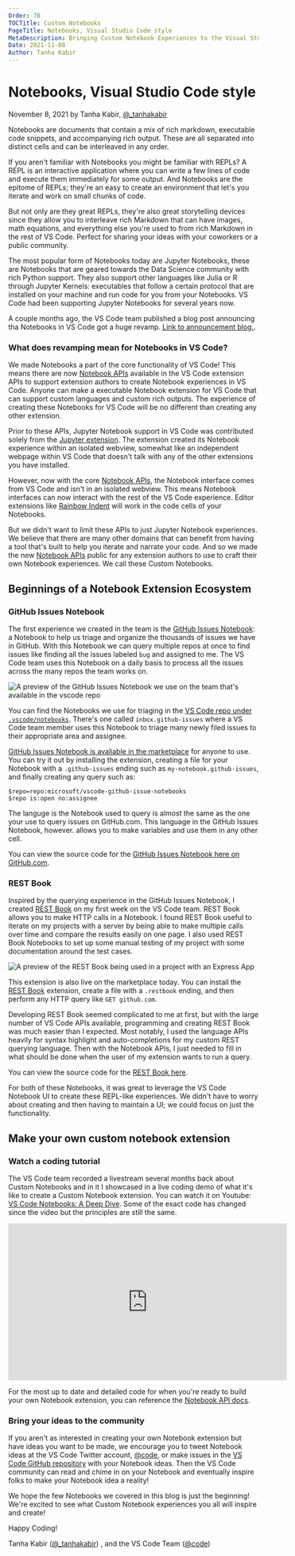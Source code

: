 ```yaml
---
Order: 70
TOCTitle: Custom Notebooks
PageTitle: Notebooks, Visual Studio Code style
MetaDescription: Bringing Custom Notebook Experiences to the Visual Studio Code Extension Marketplace.
Date: 2021-11-08
Author: Tanha Kabir
---
```


# Notebooks, Visual Studio Code style

November 8, 2021 by Tanha Kabir, [@_tanhakabir](https://twitter.com/_tanhakabir)

Notebooks are documents that contain a mix of rich markdown, executable code snippets, and accompanying rich output. These are all separated into distinct cells and can be interleaved in any order.


If you aren't familiar with Notebooks you might be familiar with REPLs? A REPL is an interactive application where you can write a few lines of code and execute them immediately for some output. And Notebooks are the epitome of REPLs; they're an easy to create an environment that let's you iterate and work on small chunks of code.

But not only are they great REPLs, they're also great storytelling devices since they allow you to interleave rich Markdown that can have images, math equations, and everything else you're used to from rich Markdown in the rest of VS Code. Perfect for sharing your ideas with your coworkers or a public community.

The most popular form of Notebooks today are Jupyter Notebooks, these are Notebooks that are geared towards the Data Science community with rich Python support. They also support other languages like Julia or R through Jupyter Kernels: executables that follow a certain protocol that are installed on your machine and run code for you from your Notebooks. VS Code had been supporting Jupyter Notebooks for several years now.

A couple months ago, the VS Code team published a blog post announcing tha Notebooks in VS Code got a huge revamp. [Link to announcement blog.](blogs/2021/08/05/notebooks).


### What does revamping mean for Notebooks in VS Code?

We made Notebooks a part of the core functionality of VS Code! This means there are now [Notebook APIs](api/extension-guides/notebook) available in the VS Code extension APIs to support extension authors to create Notebook experiences in VS Code. Anyone can make a executable Notebook extension for VS Code that can support custom languages and custom rich outputs. The experience of creating these Notebooks for VS Code will be no different than creating any other extension.

Prior to these APIs, Jupyter Notebook support in VS Code was contributed solely from the [Jupyter extension](https://marketplace.visualstudio.com/items?itemName=ms-toolsai.jupyter). The extension created its Notebook experience within an isolated webview, somewhat like an independent webpage within VS Code that doesn't talk with any of the other extensions you have installed.

However, now with the core [Notebook APIs](api/extension-guides/notebook), the Notebook interface comes from VS Code and isn't in an isolated webview. This means Notebook interfaces can now interact with the rest of the VS Code experience. Editor extensions like [Rainbow Indent](https://marketplace.visualstudio.com/items?itemName=oderwat.indent-rainbow) will work in the code cells of your Notebooks.

But we didn't want to limit these APIs to just Jupyter Notebook experiences. We believe that there are many other domains that can benefit from having a tool that's built to help you iterate and narrate your code. And so we made the new [Notebook APIs](api/extension-guides/notebook) public for any extension authors to use to craft their own Notebook experiences. We call these Custom Notebooks.

## Beginnings of a Notebook Extension Ecosystem

### GitHub Issues Notebook

The first experience we created in the team is the [GitHub Issues Notebook](https://marketplace.visualstudio.com/items?itemName=ms-vscode.vscode-github-issue-notebooks): a Notebook to help us triage and organize the thousands of issues we have in GitHub. With this Notebook we can query multiple repos at once to find issues like finding all the issues labeled `bug` and assigned to me. The VS Code team uses this Notebook on a daily basis to process all the issues across the many repos the team works on.

![A preview of the GitHub Issues Notebook we use on the team that's available in the vscode repo](github-issues-notebook.png)

You can find the Notebooks we use for triaging in the [VS Code repo under `.vscode/notebooks`](https://github.com/microsoft/vscode/tree/main/.vscode/notebooks). There's one called `inbox.github-issues` where a VS Code team member uses this Notebook to triage many newly filed issues to their appropriate area and assignee.

[GitHub Issues Notebook is avaliable in the marketplace]((https://marketplace.visualstudio.com/items?itemName=ms-vscode.vscode-github-issue-notebooks)) for anyone to use. You can try it out by installing the extension, creating a file for your Notebook with a `.github-issues` ending such as `my-notebook.github-issues`, and finally creating any query such as:

```
$repo=repo:microsoft/vscode-github-issue-notebooks
$repo is:open no:assignee

```

The languge is the Notebook used to query is almost the same as the one your use to query issues on GitHub.com. This language in the GitHub Issues Notebook, however. allows you to make variables and use them in any other cell.

You can view the source code for the [GitHub Issues Notebook here on GitHub.com](https://github.com/microsoft/vscode-github-issue-notebooks).

### REST Book

Inspired by the querying experience in the GitHub Issues Notebook, I created [REST Book](https://marketplace.visualstudio.com/items?itemName=tanhakabir.rest-book) on my first week on the VS Code team. REST Book allows you to make HTTP calls in a Notebook. I found REST Book useful to iterate on my projects with a server by being able to make multiple calls over time and compare the results easily on one page. I also used REST Book Notebooks to set up some manual testing of my project with some documentation around the test cases.

![A preview of the REST Book being used in a project with an Express App](rest-book.png)

This extension is also live on the marketplace today. You can install the [REST Book](https://marketplace.visualstudio.com/items?itemName=tanhakabir.rest-book) extension, create a file with a `.restbook` ending, and then perform any HTTP query like `GET github.com`.

Developing REST Book seemed complicated to me at first, but with the large number of VS Code APIs available, programming and creating REST Book was much easier than I expected. Most notably, I used the language APIs heavily for syntax highlight and auto-completions for my custom REST querying language. Then with the Notebook APIs, I just needed to fill in what should be done when the user of my extension wants to run a query.

You can view the source code for the [REST Book here](https://github.com/tanhakabir/rest-book).

For both of these Notebooks, it was great to leverage the VS Code Notebook UI to create these REPL-like experiences. We didn't have to worry about creating and then having to maintain a UI; we could focus on just the functionality.
## Make your own custom notebook extension

### Watch a coding tutorial

The VS Code team recorded a livestream several months back about Custom Notebooks and in it I showcased in a live coding demo of what it's like to create a Custom Notebook extension. You can watch it on Youtube: [VS Code Notebooks: A Deep Dive](https://youtu.be/D-AXZZDTQhM). Some of the exact code has changed since the video but the principles are still the same.

<iframe width="560" height="315" src="https://www.youtube-nocookie.com/embed/D-AXZZDTQhM" title="YouTube video player" frameborder="0" allow="accelerometer; autoplay; clipboard-write; encrypted-media; gyroscope; picture-in-picture" allowfullscreen></iframe>

For the most up to date and detailed code for when you're ready to build your own Notebook extension, you can reference the [Notebook API docs]((api/extension-guides/notebook)).

### Bring your ideas to the community

If you aren't as interested in creating your own Notebook extension but have ideas you want to be made, we encourage you to tweet Notebook ideas at the VS Code Twitter account, [@code](https://twitter.com/code), or make issues in the [VS Code GitHub repository](https://github.com/microsoft/vscode) with your Notebook ideas. Then the VS Code community can read and chime in on your Notebook and eventually inspire folks to make your Notebook idea a reality!

We hope the few Notebooks we covered in this blog is just the beginning! We're excited to see what Custom Notebook experiences you all will inspire and create!


Happy Coding!

Tanha Kabir ([@_tanhakabir](https://twitter.com/_tanhakabir)) , and the VS Code Team ([@code](https://twitter.com/code))











